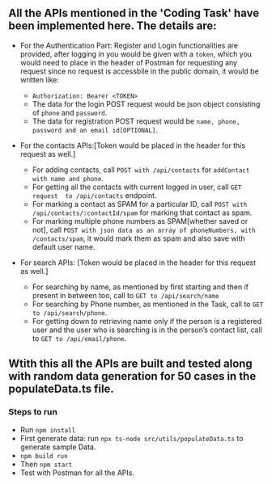 ## All the APIs mentioned in the 'Coding Task' have been implemented here. The details are:

- For the Authentication Part: Register and Login functionalities are provided, after logging in you would be given with a ```token```, which you would need to place in the header of Postman for requesting any request since no request is accessbile in the public domain, it would be written like:
    - ```Authorization: Bearer <TOKEN>```
    - The data for the login POST request would be json object consisting of ```phone``` and ```password```.
    - The data for registration POST request would be ```name, phone, password and an email id[OPTIONAL]```.

- For the contacts APIs:[Token would be placed in the header for this request as well.]
   - For adding contacts, call ```POST with /api/contacts``` for ```addContact with name and phone```.
   - For getting all the contacts with current logged in user, call ```GET request  to /api/contacts``` endpoint.
   - For marking a contact as SPAM for a particular ID, call ```POST with /api/contacts/:contactId/spam``` for marking that contact as spam.
   - For marking multiple phone numbers as SPAM[whether saved or not], call ```POST with json data as an array of phoneNumbers, with /contacts/spam```, it would mark them as spam and also save with default user name.

- For search APIs: [Token would be placed in the header for this request as well.]
  - For searching by name, as mentioned by first starting and then if present in between too, call to ```GET to /api/search/name```
  - For searching by Phone number, as mentioned in the Task, call to ```GET to /api/search/phone```.
  - For getting down to retrieving name only if the person is a registered user and the user who is searching is in the person’s contact list, call to ```GET to /api/email/phone```.

## Wtith this all the APIs are built and tested along with random data generation for 50 cases in the populateData.ts file.

### Steps to run
 - Run ```npm install```
 - First generate data: run ```npx ts-node src/utils/populateData.ts``` to generate sample Data.
 - ```npm build run```
 - Then ```npm start```
 - Test with Postman for all the APIs.
